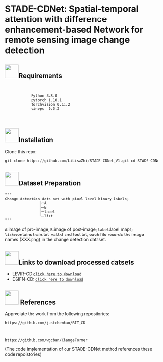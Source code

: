 # STADE-CDNet: Spatial-temporal attention with difference enhancement-based Network for remote sensing image change detection
## <img src="https://github.com/Lilith-ZZZ/STADE-CDNet_V1/blob/main/image/1%20(2).png" width="45" height="45">Requirements
<img src="https://github.com/Lilith-ZZZ/STADE-CDNet_V1/blob/main/image/33.png" width="15" height="15"><img src="https://github.com/Lilith-ZZZ/STADE-CDNet_V1/blob/main/image/33.png" width="15" height="15"><img src="https://github.com/Lilith-ZZZ/STADE-CDNet_V1/blob/main/image/33.png" width="15" height="15">
                
                Python 3.8.0
                pytorch 1.10.1
                torchvision 0.11.2
                einops  0.3.2
                
<img src="https://github.com/Lilith-ZZZ/STADE-CDNet_V1/blob/main/image/33.png" width="15" height="15"><img src="https://github.com/Lilith-ZZZ/STADE-CDNet_V1/blob/main/image/33.png" width="15" height="15"><img src="https://github.com/Lilith-ZZZ/STADE-CDNet_V1/blob/main/image/33.png" width="15" height="15">
## <img src="https://github.com/Lilith-ZZZ/STADE-CDNet_V1/blob/main/image/5.png" width="45" height="45">Installation
Clone this repo:
```python
git clone https://github.com/LiLisaZhi/STADE-CDNet_V1.git cd STADE-CDNet

 ```
                
## <img src="https://github.com/Lilith-ZZZ/STADE-CDNet/blob/main/image/7.png" width="45" height="45">Dataset Preparation

```
"""
Change detection data set with pixel-level binary labels;
                ├─A
                ├─B
                ├─label
                └─list
"""
```
`A`:image of pro-image;
`B`:image of post-image;
`label`:label maps;
`list`:contains train.txt, val.txt and test.txt, each file records the image names (XXX.png) in the change detection dataset.

## <img src="https://github.com/Lilith-ZZZ/STADE-CDNet_V1/blob/main/image/66.png" width="45" height="45">Links to download processed datsets
- LEVIR-CD:[`click here to download`](https://justchenhao.github.io/LEVIR/)
- DSIFN-CD: [`click here to download`](https://github.com/GeoZcx/A-deeply-supervised-image-fusion-network-for-change-detection-in-remote-sensing-images/tree/master/dataset)
## <img src="https://github.com/Lilith-ZZZ/STADE-CDNet_V1/blob/main/image/7.png" width="45" height="45"> References 
Appreciate the work from the following repositories:
```
https://github.com/justchenhao/BIT_CD 
```
<img src="https://github.com/Lilith-ZZZ/STADE-CDNet_V1/blob/main/image/33.png" width="15" height="15"><img src="https://github.com/Lilith-ZZZ/STADE-CDNet_V1/blob/main/image/33.png" width="15" height="15"><img src="https://github.com/Lilith-ZZZ/STADE-CDNet_V1/blob/main/image/33.png" width="15" height="15"><img src="https://github.com/Lilith-ZZZ/STADE-CDNet_V1/blob/main/image/33.png" width="15" height="15"><img src="https://github.com/Lilith-ZZZ/STADE-CDNet_V1/blob/main/image/33.png" width="15" height="15"><img src="https://github.com/Lilith-ZZZ/STADE-CDNet_V1/blob/main/image/33.png" width="15" height="15"><img src="https://github.com/Lilith-ZZZ/STADE-CDNet_V1/blob/main/image/33.png" width="15" height="15"><img src="https://github.com/Lilith-ZZZ/STADE-CDNet_V1/blob/main/image/33.png" width="15" height="15"><img src="https://github.com/Lilith-ZZZ/STADE-CDNet_V1/blob/main/image/33.png" width="15" height="15">
```
https://github.com/wgcban/ChangeFormer
```

(The code implementation of our STADE-CDNet method references these code repoistories)

